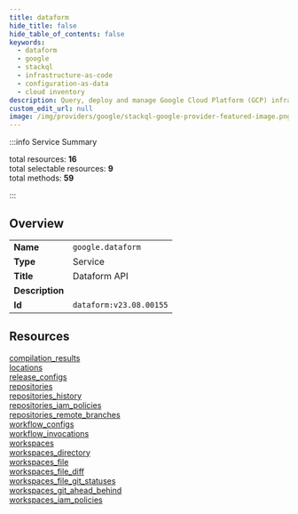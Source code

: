 ```yaml
---
title: dataform
hide_title: false
hide_table_of_contents: false
keywords:
  - dataform
  - google
  - stackql
  - infrastructure-as-code
  - configuration-as-data
  - cloud inventory
description: Query, deploy and manage Google Cloud Platform (GCP) infrastructure and resources using SQL
custom_edit_url: null
image: /img/providers/google/stackql-google-provider-featured-image.png
---
```

  
    
:::info Service Summary

<div class="row">
<div class="providerDocColumn">
<span>total resources:&nbsp;<b>16</b></span><br />
<span>total selectable resources:&nbsp;<b>9</b></span><br />
<span>total methods:&nbsp;<b>59</b></span><br />
</div>
</div>

:::

## Overview
<table><tbody>
<tr><td><b>Name</b></td><td><code>google.dataform</code></td></tr>
<tr><td><b>Type</b></td><td>Service</td></tr>
<tr><td><b>Title</b></td><td>Dataform API</td></tr>
<tr><td><b>Description</b></td><td></td></tr>
<tr><td><b>Id</b></td><td><code>dataform:v23.08.00155</code></td></tr>
</tbody></table>

## Resources
<div class="row">
<div class="providerDocColumn">
<a href="/providers/google/dataform/compilation_results/">compilation_results</a><br />
<a href="/providers/google/dataform/locations/">locations</a><br />
<a href="/providers/google/dataform/release_configs/">release_configs</a><br />
<a href="/providers/google/dataform/repositories/">repositories</a><br />
<a href="/providers/google/dataform/repositories_history/">repositories_history</a><br />
<a href="/providers/google/dataform/repositories_iam_policies/">repositories_iam_policies</a><br />
<a href="/providers/google/dataform/repositories_remote_branches/">repositories_remote_branches</a><br />
<a href="/providers/google/dataform/workflow_configs/">workflow_configs</a><br />
</div>
<div class="providerDocColumn">
<a href="/providers/google/dataform/workflow_invocations/">workflow_invocations</a><br />
<a href="/providers/google/dataform/workspaces/">workspaces</a><br />
<a href="/providers/google/dataform/workspaces_directory/">workspaces_directory</a><br />
<a href="/providers/google/dataform/workspaces_file/">workspaces_file</a><br />
<a href="/providers/google/dataform/workspaces_file_diff/">workspaces_file_diff</a><br />
<a href="/providers/google/dataform/workspaces_file_git_statuses/">workspaces_file_git_statuses</a><br />
<a href="/providers/google/dataform/workspaces_git_ahead_behind/">workspaces_git_ahead_behind</a><br />
<a href="/providers/google/dataform/workspaces_iam_policies/">workspaces_iam_policies</a><br />
</div>
</div>
